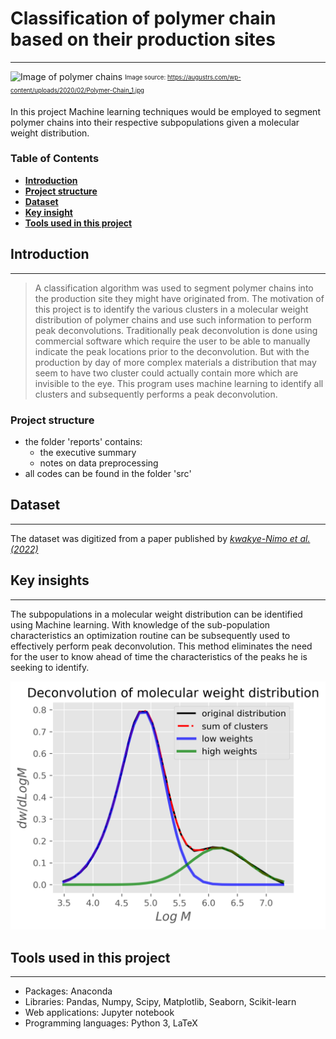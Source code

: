 # Classification of polymer chain based on their production sites
---
![Image of polymer chains](https://augustrs.com/wp-content/uploads/2020/02/Polymer-Chain_1.jpg)
<sub><sup>Image source: https://augustrs.com/wp-content/uploads/2020/02/Polymer-Chain_1.jpg</sup></sub>

In this project Machine learning techniques would be employed to segment polymer chains into their respective subpopulations given a molecular weight distribution.

### Table of Contents
- [**Introduction**](#introduction)
- [**Project structure**](#project-structure)
- [**Dataset**](#dataset)
- [**Key insight**](#key-insights)
- [**Tools used in this project**](#tools-used-in-this-project)

## Introduction
---
>A classification algorithm was used to segment polymer chains into the production site they might have originated from. The motivation of this project is to identify the various clusters in a molecular weight distribution of polymer chains and use such information to perform peak deconvolutions. Traditionally peak deconvolution is done using commercial software which require the user to be able to manually indicate the peak locations prior to the deconvolution. But with the production by day of more complex materials a distribution that may seem to have two cluster could actually contain more which are invisible to the eye. This program uses machine learning to identify all clusters and subsequently performs a peak deconvolution.

### Project structure

* the folder 'reports' contains:
    * the executive summary
    * notes on data preprocessing
* all codes can be found in the folder 'src'

## Dataset
---
The dataset was digitized from a paper published by [*kwakye-Nimo et al.(2022)*](https://link.springer.com/article/10.1007/s00397-022-01340-5)


## Key insights
---
The subpopulations in a molecular weight distribution can be identified using Machine learning. With knowledge of the sub-population characteristics an optimization routine can be subsequently used to effectively perform peak deconvolution. This method eliminates the need for the user to know ahead of time the characteristics of the peaks he is seeking to identify.


![Image result](reports/figures/deconvoluted.png)

## Tools used in this project
---
* Packages: Anaconda
* Libraries: Pandas, Numpy, Scipy, Matplotlib, Seaborn, Scikit-learn
* Web applications: Jupyter notebook
* Programming languages: Python 3, LaTeX


